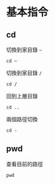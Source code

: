 # 基本指令

## cd

切換到家目錄 `~`
```
cd ~
```

切換到家目錄 `/`
```
cd /
```

回到上層目錄
```
cd ..
```

兩個路徑切換
```
cd -
```

## pwd
查看目前的路徑
```
pwd
```